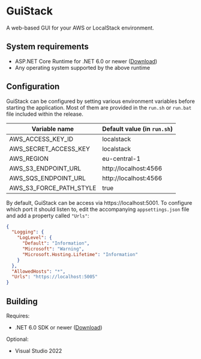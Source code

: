 # GuiStack
A web-based GUI for your AWS or LocalStack environment.

## System requirements
- ASP.NET Core Runtime for .NET 6.0 or newer ([Download](https://dotnet.microsoft.com/en-us/download/dotnet))
- Any operating system supported by the above runtime

## Configuration
GuiStack can be configured by setting various environment variables before starting the application. Most of them are provided in the `run.sh` or `run.bat` file included within the release.

| Variable name           | Default value (in `run.sh`) |
| ----------------------- | --------------------------- |
| AWS_ACCESS_KEY_ID       | localstack                  |
| AWS_SECRET_ACCESS_KEY   | localstack                  |
| AWS_REGION              | eu-central-1                |
| AWS_S3_ENDPOINT_URL     | http://localhost:4566       |
| AWS_SQS_ENDPOINT_URL    | http://localhost:4566       |
| AWS_S3_FORCE_PATH_STYLE | true                        |

By default, GuiStack can be access via https://localhost:5001. To configure which port it should listen to, edit the accompanying `appsettings.json` file and add a property called `"Urls"`:

```json
{
  "Logging": {
    "LogLevel": {
      "Default": "Information",
      "Microsoft": "Warning",
      "Microsoft.Hosting.Lifetime": "Information"
    }
  },
  "AllowedHosts": "*",
  "Urls": "https://localhost:5005"
}
```

## Building
Requires:
- .NET 6.0 SDK or newer ([Download](https://dotnet.microsoft.com/en-us/download/dotnet))

Optional:
- Visual Studio 2022
